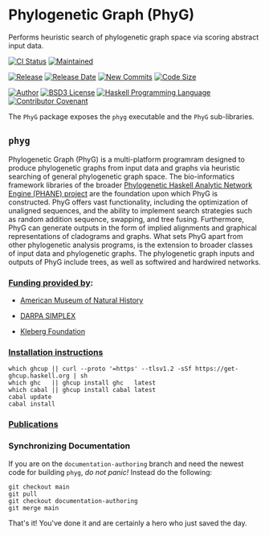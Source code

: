 # Phylogenetic Graph (PhyG)

Performs heuristic search of phylogenetic graph space via scoring abstract input data.

[![CI    Status        ][GitHub-actions-img]][GitHub-actions-ref]
[![Maintained          ][GitHub-support-img]][GitHub-support-ref]

[![Release             ][GitHub-release-img]][GitHub-release-ref]
[![Release Date        ][GitHub-tagdate-img]][GitHub-release-ref]
[![New Commits         ][GitHub-commits-img]][GitHub-commits-ref]
[![Code Size           ][GitHub-codelen-img]][GitHub-codelen-ref]

[![Author              ][GitHub-authors-img]][GitHub-authors-ref]
[![BSD3 License        ][GitHub-license-img]][GitHub-license-ref]
[![Haskell Programming Language][GitHub-prolang-img]][GitHub-prolang-ref]
[![Contributor Covenant][GitHub-conduct-img]][GitHub-conduct-ref]

The `PhyG` package exposes the `phyg` executable and the `PhyG` sub-libraries.

## `phyg`

Phylogenetic Graph (PhyG) is a multi-platform programram designed to produce phylogenetic graphs from input data and graphs via heuristic searching of general phylogenetic graph space.
The bio-informatics framework libraries of the broader [Phylogenetic Haskell Analytic Network Engine (PHANE) project][GitHub-PHANE-Readme] are the foundation upon which PhyG is constructed.
PhyG offers vast functionality, including the optimization of unaligned sequences, and the ability to implement search strategies such as random addition sequence, swapping, and tree fusing.
Furthermore, PhyG can generate outputs in the form of implied alignments and graphical representations of cladograms and graphs.
What sets PhyG apart from other phylogenetic analysis programs, is the extension to broader classes of input data and phylogenetic graphs.
The phylogenetic graph inputs and outputs of PhyG include trees, as well as softwired and hardwired networks.


### [Funding provided by][GitHub-Funding]:

  * [American Museum of Natural History][Funding-0]

  * [DARPA SIMPLEX][Funding-1]

  * [Kleberg Foundation][Funding-2]


### [Installation instructions][GitHub-Install]

```
which ghcup || curl --proto '=https' --tlsv1.2 -sSf https://get-ghcup.haskell.org | sh
which ghc   || ghcup install ghc   latest
which cabal || ghcup install cabal latest
cabal update
cabal install
```

### [Publications][GitHub-PHANE-Papers]

### Synchronizing Documentation

If you are on the `documentation-authoring` branch and need the newest code for building `phyg`, *do not panic!*
Instead do the following:

```
git checkout main
git pull
git checkout documentation-authoring
git merge main
```

That's it! You've done it and are certainly a hero who just saved the day.

[Funding-0]: https://www.amnh.org/our-research/computational-sciences
[Funding-1]: https://www.darpa.mil/program/simplifying-complexity-in-scientific-discovery
[Funding-2]: http://www.klebergfoundation.org/

[GitHub-actions-img]: https://github.com/amnh/PhyG/actions/workflows/integration-test-suite.yaml/badge.svg?branch=master
[GitHub-actions-ref]: https://github.com/AMNH/PhyG/actions
[GitHub-authors-img]: https://img.shields.io/badge/author-Ward%20Wheeler-blue.svg?color=134EA2
[GitHub-authors-ref]: https://github.com/AMNH/PhyG/tree/master/doc/AUTHORS.md
[GitHub-codelen-img]: https://img.shields.io/github/languages/code-size/AMNH/PhyG.svg?style=popout&color=yellowgreen
[GitHub-codelen-ref]: https://github.com/AMNH/PhyG/archive/master.zip
[GitHub-commits-img]: https://img.shields.io/github/commits-since/AMNH/PhyG/v0.1.2.svg?style=popout&color=yellowgreen
[GitHub-commits-ref]: https://github.com/AMNH/PhyG/commits/master
[GitHub-conduct-img]: https://img.shields.io/badge/Contributor%20Covenant-2.0-4baaaa.svg
[GitHub-conduct-ref]: https://github.com/AMNH/PhyG/blob/master/doc/Code_Of_Conduct.md
[GitHub-license-img]: https://img.shields.io/badge/license-BSD3-blue.svg?color=134EA2
[GitHub-license-ref]: https://github.com/AMNH/PhyG/blob/master/doc/LICENSE
[GitHub-prolang-img]: https://img.shields.io/badge/language-Haskell-blue.svg
[GitHub-prolang-ref]: https://www.haskell.org
[GitHub-release-img]: https://img.shields.io/github/release-pre/AMNH/PhyG.svg?style=popout&color=orange
[GitHub-release-ref]: https://github.com/AMNH/PhyG/releases/latest
[GitHub-tagdate-img]: https://img.shields.io/github/release-date-pre/AMNH/PhyG.svg?style=popout&color=orange
[GitHub-support-img]: https://img.shields.io/maintenance/yes/2023.svg?style=popout
[GitHub-support-ref]: https://github.com/AMNH/PhyG/graphs/contributors

[GitHub-Funding]: https://github.com/AMNH/PhyG/blob/master/doc/Funding.md
[GitHub-Install]: https://github.com/AMNH/PhyG/blob/master/doc/tutorials/Installation.md

[GitHub-PHANE-Readme]: https://github.com/AMNH/PHANE#readme
[GitHub-PHANE-Papers]: https://github.com/AMNH/PHANE/blob/master/doc/Publications.md
